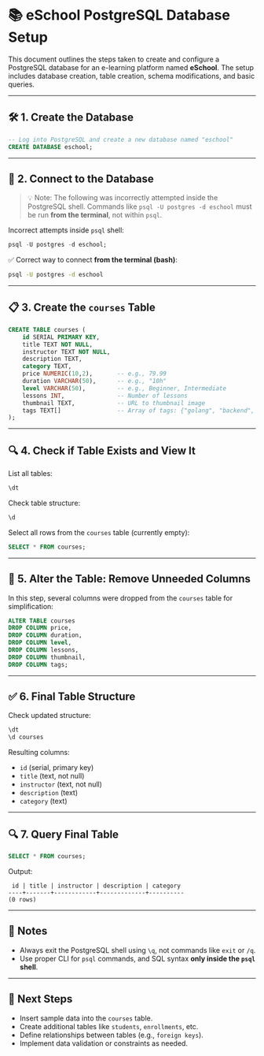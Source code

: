 
# 📚 eSchool PostgreSQL Database Setup

This document outlines the steps taken to create and configure a PostgreSQL database for an e-learning platform named **eSchool**. The setup includes database creation, table creation, schema modifications, and basic queries.

---

## 🛠️ 1. Create the Database

```sql
-- Log into PostgreSQL and create a new database named "eschool"
CREATE DATABASE eschool;
````

---

## 🔁 2. Connect to the Database

> 💡 Note: The following was incorrectly attempted inside the PostgreSQL shell.
> Commands like `psql -U postgres -d eschool` must be run **from the terminal**, not within `psql`.

Incorrect attempts inside `psql` shell:

```sql
psql -U postgres -d eschool;
```

✅ Correct way to connect **from the terminal (bash)**:

```bash
psql -U postgres -d eschool
```

---

## 📋 3. Create the `courses` Table

```sql
CREATE TABLE courses (
    id SERIAL PRIMARY KEY,
    title TEXT NOT NULL,
    instructor TEXT NOT NULL,
    description TEXT,
    category TEXT,
    price NUMERIC(10,2),       -- e.g., 79.99
    duration VARCHAR(50),      -- e.g., "10h"
    level VARCHAR(50),         -- e.g., Beginner, Intermediate
    lessons INT,               -- Number of lessons
    thumbnail TEXT,            -- URL to thumbnail image
    tags TEXT[]                -- Array of tags: {"golang", "backend", "basics"}
);
```

---

## 🔍 4. Check if Table Exists and View It

List all tables:

```sql
\dt
```

Check table structure:

```sql
\d
```

Select all rows from the `courses` table (currently empty):

```sql
SELECT * FROM courses;
```

---

## 🔧 5. Alter the Table: Remove Unneeded Columns

In this step, several columns were dropped from the `courses` table for simplification:

```sql
ALTER TABLE courses
DROP COLUMN price,
DROP COLUMN duration,
DROP COLUMN level,
DROP COLUMN lessons,
DROP COLUMN thumbnail,
DROP COLUMN tags;
```

---

## ✅ 6. Final Table Structure

Check updated structure:

```sql
\dt
\d courses
```

Resulting columns:

* `id` (serial, primary key)
* `title` (text, not null)
* `instructor` (text, not null)
* `description` (text)
* `category` (text)

---

## 🔍 7. Query Final Table

```sql
SELECT * FROM courses;
```

Output:

```
 id | title | instructor | description | category 
----+-------+------------+-------------+----------
(0 rows)
```

---

## 📌 Notes

* Always exit the PostgreSQL shell using `\q`, not commands like `exit` or `/q`.
* Use proper CLI for `psql` commands, and SQL syntax **only inside the `psql` shell**.

---

## 🚀 Next Steps

* Insert sample data into the `courses` table.
* Create additional tables like `students`, `enrollments`, etc.
* Define relationships between tables (e.g., `foreign keys`).
* Implement data validation or constraints as needed.

```
